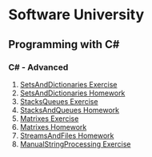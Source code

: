 Software University
==============

## Programming with C# ##
### C# - Advanced
<ol>
<li><a href="https://github.com/IliyanPopov/SoftwareUniversity/tree/master/C%23OOP/C%23OOP-Advanced/1.LabSetsAndDictionaries">SetsAndDictionaries Exercise</a></li>
<li><a href="https://github.com/IliyanPopov/SoftwareUniversity/tree/master/C%23OOP/C%23OOP-Advanced/2.SetsAndDictionariesExercises">SetsAndDictionaries Homework</a></li>
<li><a href="https://github.com/IliyanPopov/SoftwareUniversity/tree/master/C%23OOP/C%23OOP-Advanced/3.StacksQueues">StacksQueues Exercise</a></li>
<li><a href="https://github.com/IliyanPopov/SoftwareUniversity/tree/master/C%23OOP/C%23OOP-Advanced/4.StacksAndQueuesExercise">StacksAndQueues Homework</a></li>
<li><a href="https://github.com/IliyanPopov/SoftwareUniversity/tree/master/C%23OOP/C%23OOP-Advanced/5.MatrixesLab">Matrixes Exercise</a></li>
<li><a href="https://github.com/IliyanPopov/SoftwareUniversity/tree/master/C%23OOP/C%23OOP-Advanced/6.MatrixesExercises">Matrixes Homework</a></li>
<li><a href="https://github.com/IliyanPopov/SoftwareUniversity/tree/master/C%23OOP/C%23OOP-Advanced/7.StreamsAndFilesExercise">StreamsAndFiles Homework</a></li>
<li><a href="ManualStringProcessingLab">ManualStringProcessing Exercise</a></li>
</ol>
